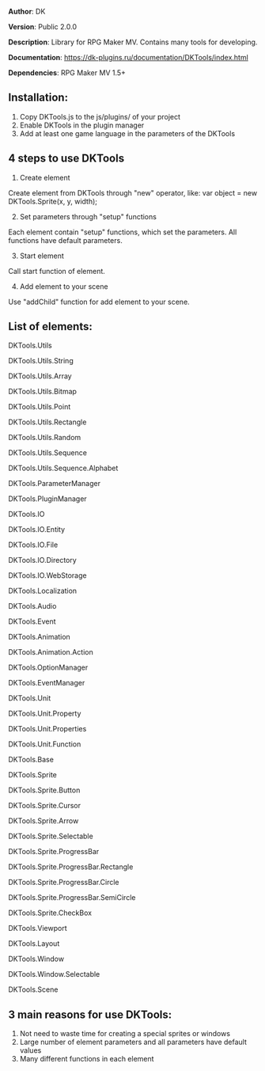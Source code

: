 **Author**: DK

**Version**: Public 2.0.0
 
**Description**: Library for RPG Maker MV. Contains many tools for developing.

**Documentation**: https://dk-plugins.ru/documentation/DKTools/index.html

**Dependencies**: RPG Maker MV 1.5+

## **Installation**:
1. Copy DKTools.js to the js/plugins/ of your project
2. Enable DKTools in the plugin manager
3. Add at least one game language in the parameters of the DKTools
 
## **4 steps to use DKTools**
1. Create element

Create element from DKTools through "new" operator, like: var object = new DKTools.Sprite(x, y, width);
 
2. Set parameters through "setup" functions

Each element contain "setup" functions, which set the parameters. All functions have default parameters.
 
3. Start element

Call start function of element.
 
4. Add element to your scene

Use "addChild" function for add element to your scene.
 
## **List of elements:**
DKTools.Utils

DKTools.Utils.String

DKTools.Utils.Array

DKTools.Utils.Bitmap

DKTools.Utils.Point

DKTools.Utils.Rectangle

DKTools.Utils.Random

DKTools.Utils.Sequence

DKTools.Utils.Sequence.Alphabet

DKTools.ParameterManager

DKTools.PluginManager

DKTools.IO

DKTools.IO.Entity

DKTools.IO.File

DKTools.IO.Directory

DKTools.IO.WebStorage

DKTools.Localization

DKTools.Audio

DKTools.Event

DKTools.Animation

DKTools.Animation.Action

DKTools.OptionManager

DKTools.EventManager

DKTools.Unit

DKTools.Unit.Property

DKTools.Unit.Properties

DKTools.Unit.Function

DKTools.Base

DKTools.Sprite

DKTools.Sprite.Button

DKTools.Sprite.Cursor

DKTools.Sprite.Arrow

DKTools.Sprite.Selectable

DKTools.Sprite.ProgressBar

DKTools.Sprite.ProgressBar.Rectangle

DKTools.Sprite.ProgressBar.Circle

DKTools.Sprite.ProgressBar.SemiCircle

DKTools.Sprite.CheckBox

DKTools.Viewport

DKTools.Layout

DKTools.Window

DKTools.Window.Selectable

DKTools.Scene
 
## **3 main reasons for use DKTools:**
1. Not need to waste time for creating a special sprites or windows
2. Large number of element parameters and all parameters have default values
3. Many different functions in each element
